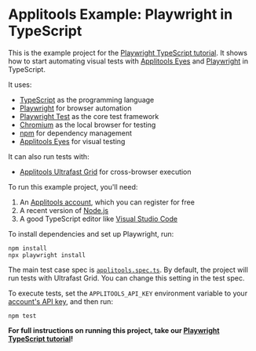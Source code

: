# Applitools Example: Playwright in TypeScript

This is the example project for the [Playwright TypeScript tutorial](https://applitools.com/tutorials/quickstart/web/playwright/typescript).
It shows how to start automating visual tests
with [Applitools Eyes](https://applitools.com/platform/eyes/)
and [Playwright](https://playwright.dev/) in TypeScript.

It uses:

* [TypeScript](https://www.typescriptlang.org/) as the programming language
* [Playwright](https://playwright.dev/) for browser automation
* [Playwright Test](https://playwright.dev/docs/api/class-test) as the core test framework
* [Chromium](https://www.chromium.org/chromium-projects/) as the local browser for testing
* [npm](https://www.npmjs.com/) for dependency management
* [Applitools Eyes](https://applitools.com/platform/eyes/) for visual testing

It can also run tests with:

* [Applitools Ultrafast Grid](https://applitools.com/platform/ultrafast-grid/) for cross-browser execution

To run this example project, you'll need:

1. An [Applitools account](https://auth.applitools.com/users/register), which you can register for free
2. A recent version of [Node.js](https://nodejs.org/en/download/)
3. A good TypeScript editor like [Visual Studio Code](https://code.visualstudio.com/docs/languages/typescript)

To install dependencies and set up Playwright, run:

```
npm install
npx playwright install
```

The main test case spec is [`applitools.spec.ts`](tests/applitools.spec.ts).
By default, the project will run tests with Ultrafast Grid.
You can change this setting in the test spec.

To execute tests, set the `APPLITOOLS_API_KEY` environment variable
to your [account's API key](https://applitools.com/tutorials/guides/getting-started/registering-an-account),
and then run:

```
npm test
```

**For full instructions on running this project, take our
[Playwright TypeScript tutorial](https://applitools.com/tutorials/quickstart/web/playwright/typescript)!**
